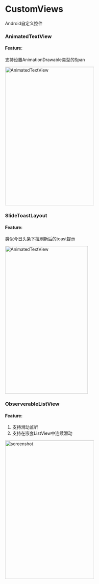 # CustomViews
Android自定义控件  

### AnimatedTextView
#### Feature:
支持设置AnimationDrawable类型的Span

<img src="https://github.com/zh8637688/CustomViews/blob/master/animatedtextview/screenshot/screenshot.gif?raw=true" width = "290" height = "450" alt="AnimatedTextView" align=center />

### SlideToastLayout
#### Feature:
类似今日头条下拉刷新后的toast提示

<img src="https://github.com/zh8637688/CustomViews/blob/master/slidetoastlayout/screenshot/screenshot.gif?raw=true" width = "270" height = "480" alt="AnimatedTextView" align=center />

### ObserverableListView
#### Feature:
1. 支持滑动监听
2. 支持在嵌套ListView中连续滑动

<img src="https://github.com/zh8637688/ObserverableListView/blob/master/screenshot.gif?raw=true" width = "290" height = "450" alt="screenshot" align=center />
